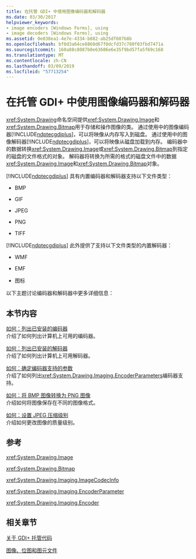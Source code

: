 ```yaml
---
title: 在托管 GDI+ 中使用图像编码器和解码器
ms.date: 03/30/2017
helpviewer_keywords:
- image encoders [Windows Forms], using
- image decoders [Windows Forms], using
ms.assetid: 0e838ea1-4e7e-4334-b882-ab25df607b8b
ms.openlocfilehash: bf0d3a64ce8860d67f0dcfd37c780f03fbd7471a
ms.sourcegitcommit: 160a88c8087b0e63606e6e35f9bd57fa5f69c168
ms.translationtype: MT
ms.contentlocale: zh-CN
ms.lasthandoff: 03/09/2019
ms.locfileid: "57713254"
---
```

# <a name="using-image-encoders-and-decoders-in-managed-gdi"></a>在托管 GDI+ 中使用图像编码器和解码器
<xref:System.Drawing>命名空间提供<xref:System.Drawing.Image>和<xref:System.Drawing.Bitmap>用于存储和操作图像的类。 通过使用中的图像编码器[!INCLUDE[ndptecgdiplus](../../../../includes/ndptecgdiplus-md.md)]，可以将映像从内存写入到磁盘。 通过使用中的图像解码器[!INCLUDE[ndptecgdiplus](../../../../includes/ndptecgdiplus-md.md)]，可以将映像从磁盘加载到内存。 编码器中的数据转换<xref:System.Drawing.Image>或<xref:System.Drawing.Bitmap>到指定的磁盘的文件格式的对象。 解码器将转换为所需的格式的磁盘文件中的数据<xref:System.Drawing.Image>和<xref:System.Drawing.Bitmap>对象。  
  
 [!INCLUDE[ndptecgdiplus](../../../../includes/ndptecgdiplus-md.md)] 具有内置编码器和解码器支持以下文件类型：  
  
-   BMP  
  
-   GIF  
  
-   JPEG  
  
-   PNG  
  
-   TIFF  
  
 [!INCLUDE[ndptecgdiplus](../../../../includes/ndptecgdiplus-md.md)] 此外提供了支持以下文件类型的内置解码器：  
  
-   WMF  
  
-   EMF  
  
-   图标  
  
 以下主题讨论编码器和解码器中更多详细信息：  
  
## <a name="in-this-section"></a>本节内容  
 [如何：列出已安装的编码器](how-to-list-installed-encoders.md)  
 介绍了如何列出计算机上可用的编码器。  
  
 [如何：列出已安装的解码器](how-to-list-installed-decoders.md)  
 介绍了如何列出计算机上可用解码器。  
  
 [如何：确定编码器支持的参数](how-to-determine-the-parameters-supported-by-an-encoder.md)  
 介绍了如何列出<xref:System.Drawing.Imaging.EncoderParameters>编码器支持。  
  
 [如何：将 BMP 图像转换为 PNG 图像](how-to-convert-a-bmp-image-to-a-png-image.md)  
 介绍如何将图像保存在不同的图像格式。  
  
 [如何：设置 JPEG 压缩级别](how-to-set-jpeg-compression-level.md)  
 介绍如何更改图像的质量级别。  
  
## <a name="reference"></a>参考  
 <xref:System.Drawing.Image>  
  
 <xref:System.Drawing.Bitmap>  
  
 <xref:System.Drawing.Imaging.ImageCodecInfo>  
  
 <xref:System.Drawing.Imaging.EncoderParameter>  
  
 <xref:System.Drawing.Imaging.Encoder>  
  
## <a name="related-sections"></a>相关章节  
 [关于 GDI+ 托管代码](about-gdi-managed-code.md)  
  
 [图像、位图和图元文件](images-bitmaps-and-metafiles.md)
